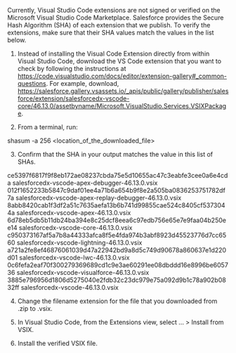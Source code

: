 Currently, Visual Studio Code extensions are not signed or verified on the
Microsoft Visual Studio Code Marketplace. Salesforce provides the Secure Hash
Algorithm (SHA) of each extension that we publish. To verify the extensions,
make sure that their SHA values match the values in the list below.

1. Instead of installing the Visual Code Extension directly from within Visual
   Studio Code, download the VS Code extension that you want to check by
   following the instructions at
   https://code.visualstudio.com/docs/editor/extension-gallery#_common-questions.
   For example, download,
   https://salesforce.gallery.vsassets.io/_apis/public/gallery/publisher/salesforce/extension/salesforcedx-vscode-core/46.13.0/assetbyname/Microsoft.VisualStudio.Services.VSIXPackage.

2. From a terminal, run:

shasum -a 256 <location_of_the_downloaded_file>

3. Confirm that the SHA in your output matches the value in this list of SHAs.

ce5397f6817f9f8eb172ae08237cbda75e5d10655ac47c3eabfe3cee0a6e4cda  salesforcedx-vscode-apex-debugger-46.13.0.vsix
012f1652233b5847c9daf01ee4a71b6a654b9f8e2a505ba0836253751782df7a  salesforcedx-vscode-apex-replay-debugger-46.13.0.vsix
8abb8420cab1f3df2a51c7635aefa13b6b741d99855cae524c8405cf5373044a  salesforcedx-vscode-apex-46.13.0.vsix
6d78eb5db5b11db24ba394e8c25dcf8eea6c97edb756e65e7e9faa04b250ee14  salesforcedx-vscode-core-46.13.0.vsix
c950373167af5a7b8a44333afca8f5e4fda974b3abf8923d45523776d7cc6560  salesforcedx-vscode-lightning-46.13.0.vsix
a721a2fe8ef46876061039d47a22942bd9a8d5c749d90678a860637e1d220d01  salesforcedx-vscode-lwc-46.13.0.vsix
0c6fefa2eaf70f300279369689cd1c9e3ae60291ee08dbddd16e8996be605736  salesforcedx-vscode-visualforce-46.13.0.vsix
3885e796956d1806d5275040e2fdb32c23dc979e75a092d9b1c78a902b0832ff  salesforcedx-vscode-46.13.0.vsix


4. Change the filename extension for the file that you downloaded from .zip to
.vsix.

5. In Visual Studio Code, from the Extensions view, select ... > Install from
VSIX.

6. Install the verified VSIX file.
